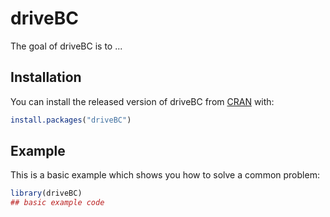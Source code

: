 
# driveBC

<!-- badges: start -->
<!-- badges: end -->

The goal of driveBC is to ...

## Installation

You can install the released version of driveBC from [CRAN](https://CRAN.R-project.org) with:

``` r
install.packages("driveBC")
```

## Example

This is a basic example which shows you how to solve a common problem:

``` r
library(driveBC)
## basic example code
```


